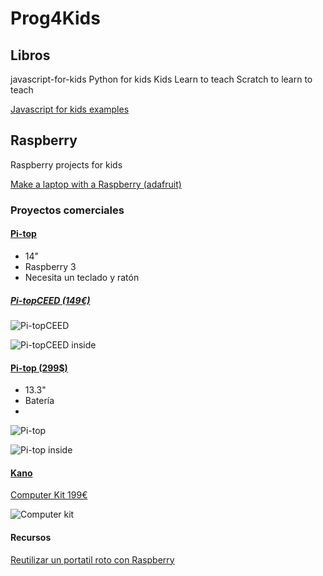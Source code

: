 # Prog4Kids

## Libros

javascript-for-kids
Python for kids
Kids Learn to teach
Scratch to learn to teach

[Javascript for kids examples](https://github.com/simonguest/javascript-for-kids)


## Raspberry

Raspberry projects for kids

[Make a laptop with a Raspberry (adafruit)](https://learn.adafruit.com/10-raspberry-pi-desktop/)


### Proyectos comerciales

#### [Pi-top](http://pi-top.com/)
* 14"
* Raspberry 3
* Necesita un teclado y ratón

##### [Pi-topCEED  (149€)](https://pi-top.com/products/ceed)

![Pi-topCEED](https://pi-top.com/static/media/green-ceed-front-pi.17f0fbcf.jpg)

![Pi-topCEED inside](https://pi-top.com/static/media/ceed-hardware.dbe1beda.png)

#### [Pi-top (299$)](https://pi-top.com/products/pi-top)

* 13.3"
* Batería
*

![Pi-top](https://pi-top.com/static/media/green-pitop-front-pi.b49774f8.jpg)

![Pi-top inside](https://pi-top.com/static/media/pi-top-hardware.7ec7622a.png)

#### [Kano](https://kano.me/)


[Computer Kit 199€](https://kano.me/store/eu/products/kano-kit)

![Computer kit](https://static.kano.me/assets/images/product-page/kano-kit/product/computer-kit.png)


#### Recursos

[Reutilizar un portatil roto con Raspberry](https://www.thingiverse.com/thing:573252)

